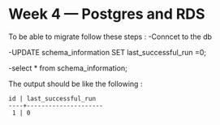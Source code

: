 # Week 4 — Postgres and RDS
To be able to migrate follow these steps :
-Conncet to the db 

-UPDATE schema_information SET last_successful_run =0;


 -select * from schema_information;
 
 
 The output should be like the following :
 
 
 ```
 id | last_successful_run 
----+---------------------
  1 | 0                     
  `````
  
